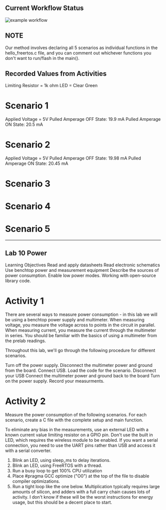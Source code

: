 ## Current Workflow Status

![example workflow](https://github.com/uofu-emb/2024_lab10_Chase_Ayman/actions/workflows/main.yml/badge.svg)

## NOTE
Our method involves declaring all 5 scenarios as individual functions in the hello_freertos.c file, and you can comment out whichever functions you don't want to run/flash in the main().

## Recorded Values from Activities
Limiting Resistor = 1k ohm
LED = Clear Green

# Scenario 1
Applied Voltage = 5V
Pulled Amperage OFF State: 19.9 mA
Pulled Amperage ON State: 20.5 mA

# Scenario 2
Applied Voltage = 5V
Pulled Amperage OFF State: 19.98 mA
Pulled Amperage ON State: 20.45 mA

# Scenario 3


# Scenario 4

# Scenario 5

______________

## Lab 10 Power
Learning Objectives
Read and apply datasheets
Read electronic schematics
Use benchtop power and measurement equipment
Describe the sources of power consumption.
Enable low power modes.
Working with open-source library code.

# Activity 1
There are several ways to measure power consumption - in this lab we will be using a benchtop power supply and multimeter. When measuring voltage, you measure the voltage across to points in the circuit in parallel. When measuring current, you measure the current through the multimeter in series. You should be familiar with the basics of using a multimeter from the prelab readings.

Throughout this lab, we'll go through the following procedure for different scenarios.

Turn off the power supply.
Disconnect the multimeter power and ground from the board.
Connect USB.
Load the code for the scenario.
Disconnect your USB
Connect the multimeter power and ground back to the board
Turn on the power supply.
Record your measurments.

# Activity 2
Measure the power consumption of the following scenarios. For each scenario, create a C file with the complete setup and main function.

To eliminate any bias in the measurements, use an external LED with a known current value limiting resistor on a GPIO pin. Don't use the built in LED, which requires the wireless module to be enabled. If you want a serial connection, you need to use the UART pins rather than USB and access it with a serial converter.

1) Blink an LED, using sleep_ms to delay iterations.
2) Blink an LED, using FreeRTOS with a thread.
3) Run a busy loop to get 100% CPU utilization
4) Place #pragma GCC optimize ("O0") at the top of the file to disable compiler optimizations.
5) Run a tight loop like the one below. Multiplication typically requires large amounts of silicon, and adders with a full carry chain causes lots of activity. I don't know if these will be the worst instructions for energy usage, but this should be a decent place to start.
